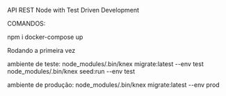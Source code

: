 API REST Node with Test Driven Development

COMANDOS:

npm i
docker-compose up

Rodando a primeira vez

ambiente de teste:
node_modules/.bin/knex migrate:latest --env test
node_modules/.bin/knex seed:run --env test

ambiente de produção:
node_modules/.bin/knex migrate:latest --env prod